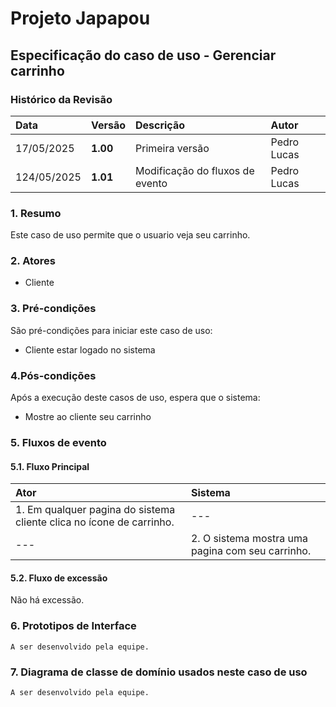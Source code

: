 # Projeto Japapou

## Especificação do caso de uso - Gerenciar carrinho

### Histórico da Revisão
|  Data  | Versão | Descrição | Autor |
|:-------|:-------|:----------|:------|
| 17/05/2025 | **1.00** | Primeira versão  | Pedro Lucas |
| 124/05/2025 | **1.01** | Modificação do fluxos de evento  | Pedro Lucas |


### 1. Resumo 
Este caso de uso permite que o usuario veja seu carrinho.


### 2. Atores 
- Cliente


### 3. Pré-condições
São pré-condições para iniciar este caso de uso:
- Cliente estar logado no sistema


### 4.Pós-condições
Após a execução deste casos de uso, espera que o sistema:
- Mostre ao cliente seu carrinho


### 5. Fluxos de evento

#### 5.1. Fluxo Principal 
|  Ator  | Sistema |
|:-------|:------- |
|1. Em qualquer pagina do sistema cliente clica no ícone de carrinho. | --- |
| --- |2. O sistema mostra uma pagina com seu carrinho.| --- |

#### 5.2. Fluxo de excessão 
Não há excessão.


### 6. Prototipos de Interface
`A ser desenvolvido pela equipe.`


### 7. Diagrama de classe de domínio usados neste caso de uso
`A ser desenvolvido pela equipe.`